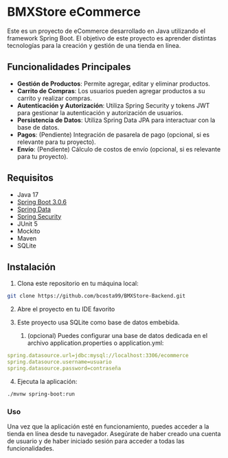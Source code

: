 # BMXStore eCommerce

Este es un proyecto de eCommerce desarrollado en Java utilizando el framework Spring Boot. El objetivo de este proyecto es aprender distintas tecnologías para la creación y gestión de una tienda en línea.

## Funcionalidades Principales

- **Gestión de Productos**: Permite agregar, editar y eliminar productos.
- **Carrito de Compras**: Los usuarios pueden agregar productos a su carrito y realizar compras.
- **Autenticación y Autorización**: Utiliza Spring Security y tokens JWT para gestionar la autenticación y autorización de usuarios.
- **Persistencia de Datos**: Utiliza Spring Data JPA para interactuar con la base de datos.
- **Pagos**: (Pendiente) Integración de pasarela de pago (opcional, si es relevante para tu proyecto).
- **Envío**: (Pendiente) Cálculo de costos de envío (opcional, si es relevante para tu proyecto).

## Requisitos

- Java 17
- [Spring Boot 3.0.6](https://spring.io/projects/spring-boot)
- [Spring Data](https://spring.io/projects/spring-data-jpa)
- [Spring Security](https://spring.io/projects/spring-security)
- JUnit 5
- Mockito
- Maven
- SQLite

## Instalación

1. Clona este repositorio en tu máquina local:

```bash
git clone https://github.com/bcosta99/BMXStore-Backend.git
```
2. Abre el proyecto en tu IDE favorito


3. Este proyecto usa SQLite como base de datos embebida.
   1. (opcional) Puedes configurar una base de datos dedicada en el archivo application.properties o application.yml:

```yaml
spring.datasource.url=jdbc:mysql://localhost:3306/ecommerce
spring.datasource.username=usuario
spring.datasource.password=contraseña
```
4. Ejecuta la aplicación:

```bash
./mvnw spring-boot:run
```
### Uso

Una vez que la aplicación esté en funcionamiento, puedes acceder a la tienda en línea desde tu navegador. Asegúrate de haber creado una cuenta de usuario y de haber iniciado sesión para acceder a todas las funcionalidades.